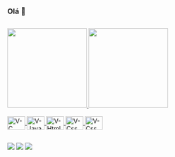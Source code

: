 ### Olá 👋

##

 <div>
  <a href="https://github.com/VictorHugoMA">
  <img height="180em" src="https://github-readme-stats.vercel.app/api?username=VictorHugoMA&show_icons=true&theme=dark&include_all_commits=true&count_private=true"/>
  <img height="180em" src="https://github-readme-stats.vercel.app/api/top-langs/?username=VictorHugoMA&exclude_repo=Trabalho_Prolog&langs_count=8&layout=compact&langs_count=7&theme=dark"/>
</div>
 
 <div style="display: inline_block"><br>
  <img align="center" alt="V-C" height="30" width="40" src="https://cdn.jsdelivr.net/gh/devicons/devicon/icons/c/c-original.svg">
  <img align="center" alt="V-Java" height="30" width="40" src="https://cdn.jsdelivr.net/gh/devicons/devicon/icons/java/java-original.svg">
  <img align="center" alt="V-Html" height="30" width="40" src="https://cdn.jsdelivr.net/gh/devicons/devicon/icons/html5/html5-original.svg">
  <img align="center" alt="V-Css" height="30" width="40" src="https://cdn.jsdelivr.net/gh/devicons/devicon/icons/css3/css3-original.svg" />
  <img align="center" alt="V-Css" height="30" width="40" src="https://cdn.jsdelivr.net/gh/devicons/devicon/icons/javascript/javascript-original.svg" />
  
</div>
 
 ##
 
 <div> 
  <a href="https://www.linkedin.com/in/victor-hugo-martins-alves" target="_blank"><img src="https://img.shields.io/badge/-LinkedIn-%230077B5?style=for-the-badge&logo=linkedin&logoColor=white" target="_blank"></a> 
   <a href = "mailto:victorhugomalves01@gmail.com"><img src="https://img.shields.io/badge/-Gmail-%23333?style=for-the-badge&logo=gmail&logoColor=white" target="_blank"></a>
  <a href="https://www.instagram.com/_v1ctor.hugo_/" target="_blank"><img src="https://img.shields.io/badge/-Instagram-%23E4405F?style=for-the-badge&logo=instagram&logoColor=white" target="_blank"></a>
</div>
